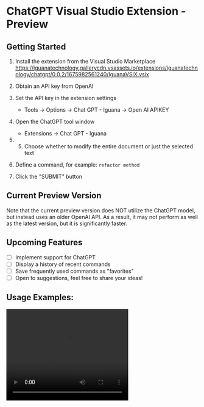 # ChatGPT Visual Studio Extension - Preview

## Getting Started
1. Install the extension from the Visual Studio Marketplace
   https://iguanatechnology.gallerycdn.vsassets.io/extensions/iguanatechnology/chatgpt/0.0.2/1675982561240/IguanaVSIX.vsix

3. Obtain an API key from OpenAI
4. Set the API key in the extension settings
   - Tools -> Options -> Chat GPT - Iguana -> Open AI APIKEY
5. Open the ChatGPT tool window
   - Extensions -> Chat GPT - Iguana
6. 5. Choose whether to modify the entire document or just the selected text
7. Define a command, for example: `refactor method`
8. Click the "SUBMIT" button

## Current Preview Version
Note that the current preview version does NOT utilize the ChatGPT model, but instead uses an older OpenAI API. As a result, it may not perform as well as the latest version, but it is significantly faster.

## Upcoming Features
- [ ] Implement support for ChatGPT
- [ ] Display a history of recent commands
- [ ] Save frequently used commands as "favorites"
- [ ] Open to suggestions, feel free to share your ideas!

## Usage Examples:

<video width="320" height="240" controls>
  <source src="Videos/ChatGPTIntegrationToVisualStudio.mp4" type="video/mp4">
</video>

